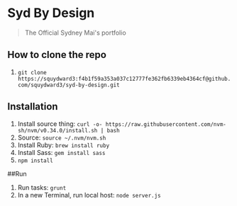 # Syd By Design
> The Official Sydney Mai's portfolio

## How to clone the repo
1. `git clone https://squydward3:f4b1f59a353a037c12777fe362fb6339eb4364cf@github.com/squydward3/syd-by-design.git`

## Installation
1. Install source thing: `curl -o- https://raw.githubusercontent.com/nvm-sh/nvm/v0.34.0/install.sh | bash`
1. Source: `source ~/.nvm/nvm.sh`
1. Install Ruby: `brew install ruby`
1. Install Sass: `gem install sass`
1. `npm install`

##Run
1. Run tasks: `grunt`
2. In a new Terminal, run local host: `node server.js`